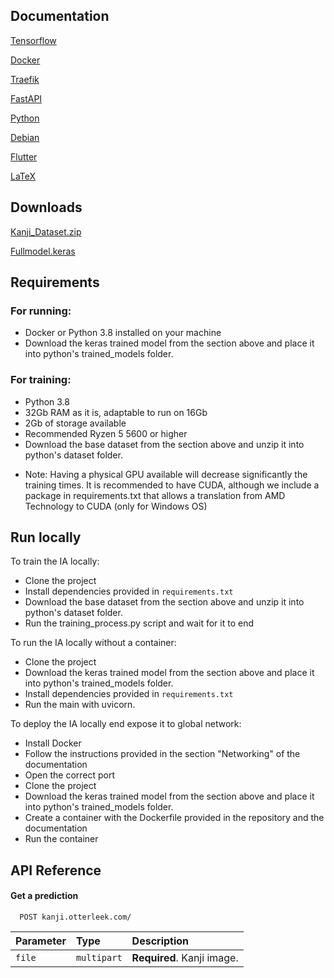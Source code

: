 ## Documentation

[Tensorflow](https://www.tensorflow.org/api_docs)

[Docker](https://docs.docker.com/)

[Traefik](https://doc.traefik.io/traefik/)

[FastAPI](https://fastapi.tiangolo.com/)

[Python](https://docs.python.org/3/)

[Debian](https://www.debian.org/doc/)

[Flutter](https://docs.flutter.dev/)

[LaTeX](https://www.latex-project.org/help/documentation/)


## Downloads

[Kanji_Dataset.zip](https://nextcloud.otterleek.com/s/zxdKKBXD5TKq8zQ)

[Fullmodel.keras](https://nextcloud.otterleek.com/s/Ggb9npniamTKk5Q)


## Requirements

### For running:
 - Docker or Python 3.8 installed on your machine
 - Download the keras trained model from the section above and place it into python's trained_models folder.

### For training:
 - Python 3.8
 - 32Gb RAM as it is, adaptable to run on 16Gb
 - 2Gb of storage available
 - Recommended Ryzen 5 5600 or higher 
 - Download the base dataset from the section above and unzip it into python's dataset folder.
 * Note: Having a physical GPU available will decrease significantly the training times. It is recommended to have CUDA, although we include a package in requirements.txt that allows a translation from AMD Technology to CUDA (only for Windows OS)

## Run locally

To train the IA locally: 

 - Clone the project
 - Install dependencies provided in `requirements.txt`
 - Download the base dataset from the section above and unzip it into python's dataset folder.
 - Run the training_process.py script and wait for it to end


To run the IA locally without a container:

 - Clone the project
 - Download the keras trained model from the section above and place it into python's trained_models folder.
 - Install dependencies provided in `requirements.txt`
 - Run the main with uvicorn.


To deploy the IA locally end expose it to global network:

 - Install Docker
 - Follow the instructions provided in the section "Networking" of the documentation
 - Open the correct port
 - Clone the project
 - Download the keras trained model from the section above and place it into python's trained_models folder.
 - Create a container with the Dockerfile provided in the repository and the documentation
 - Run the container

 ## API Reference

#### Get a prediction

```https
  POST kanji.otterleek.com/
```

| Parameter | Type        | Description                |
| :-------- | :---------- | :------------------------- |
| `file`    | `multipart` | **Required**. Kanji image. |

